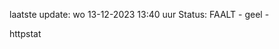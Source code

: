 laatste update: 
wo 13-12-2023 13:40   uur 
Status: FAALT - geel - 
<div class="service Y">httpstat</div>